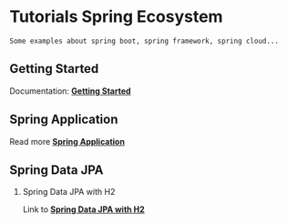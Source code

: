 # Tutorials Spring Ecosystem
    Some examples about spring boot, spring framework, spring cloud...

## Getting Started

   Documentation: **[Getting Started](./getting-started/README.md)**

## Spring Application

   Read more **[Spring Application](./spring-application/README.md)**

## Spring Data JPA

1. Spring Data JPA with H2

    Link to **[Spring Data JPA with H2](./spring-data-jpa-h2/README.md)**
